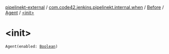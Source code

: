 [pipelinekt-external](../../../index.md) / [com.code42.jenkins.pipelinekt.internal.when](../../index.md) / [Before](../index.md) / [Agent](index.md) / [&lt;init&gt;](./-init-.md)

# &lt;init&gt;

`Agent(enabled: `[`Boolean`](https://kotlinlang.org/api/latest/jvm/stdlib/kotlin/-boolean/index.html)`)`
